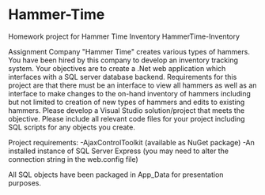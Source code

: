 # Hammer-Time
Homework project for Hammer Time Inventory
HammerTime-Inventory

Assignment Company "Hammer Time" creates various types of hammers. You have been hired by this company to develop an inventory tracking system. Your objectives are to create a .Net web application which interfaces with a SQL server database backend. Requirements for this project are that there must be an interface to view all hammers as well as an interface to make changes to the on-hand inventory of hammers including but not limited to creation of new types of hammers and edits to existing hammers. Please develop a Visual Studio solution/project that meets the objective. Please include all relevant code files for your project including SQL scripts for any objects you create.

Project requirements: -AjaxControlToolkit (available as NuGet package) -An installed instance of SQL Server Express (you may need to alter the connection string in the web.config file)

All SQL objects have been packaged in App_Data for presentation purposes.
